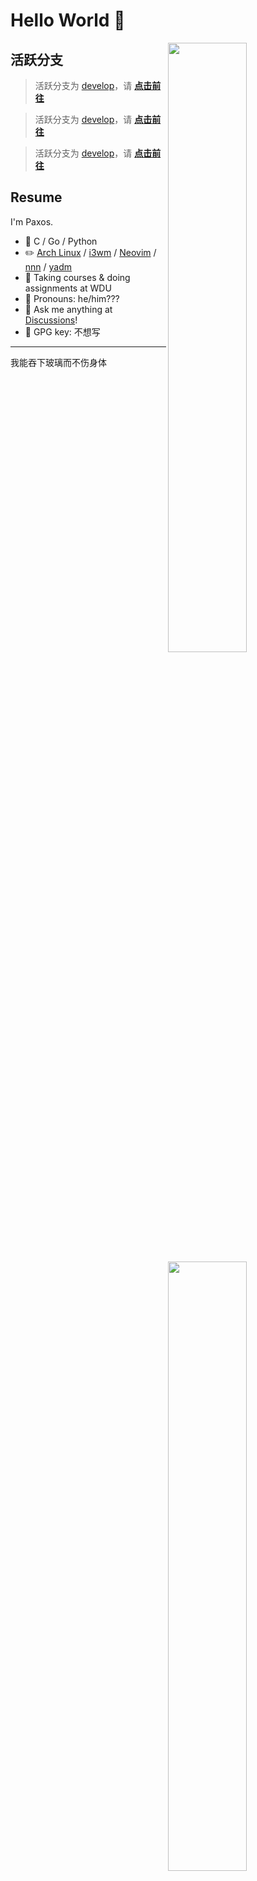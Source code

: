 # Hello World :wave:

[<img align="right" width="50%" src="https://github-readme-stats-ouuan.vercel.app/api?username=paxxs&theme=dark&show_icons=true">](https://metrics.lecoq.io/paxxs#gh-dark-mode-only)
[<img align="right" width="50%" src="https://github-readme-stats-ouuan.vercel.app/api?username=paxxs&show_icons=true">](https://metrics.lecoq.io/paxxs#gh-light-mode-only)

## 活跃分支

> 活跃分支为 [develop](https://git.91tangzhuan.com/tasks10/yuanjunjie/src/develop)，请 **[点击前往](https://git.91tangzhuan.com/tasks10/yuanjunjie/src/develop)**

> 活跃分支为 [develop](https://git.91tangzhuan.com/tasks10/yuanjunjie/src/develop)，请 **[点击前往](https://git.91tangzhuan.com/tasks10/yuanjunjie/src/develop)**

> 活跃分支为 [develop](https://git.91tangzhuan.com/tasks10/yuanjunjie/src/develop)，请 **[点击前往](https://git.91tangzhuan.com/tasks10/yuanjunjie/src/develop)**

## Resume
I'm Paxos.

-   💩 C / Go / Python
-   :pencil2: [Arch Linux](https://wiki.archlinux.org/title/Arch_Linux) / [i3wm](https://i3wm.org/) / [Neovim](https://neovim.io/) / [nnn](https://github.com/jarun/nnn) / [yadm](https://github.com/TheLocehiliosan/yadm)
-   :seedling: Taking courses & doing assignments at WDU
-   :man: Pronouns: he/him???
-   :thought_balloon: Ask me anything at [Discussions](https://www.morfans.cn/about)!
-   :key: GPG key: 不想写

---

我能吞下玻璃而不伤身体